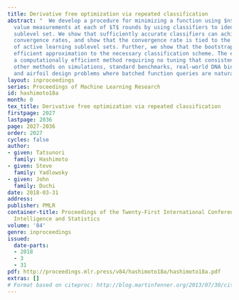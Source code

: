 ```yaml
---
title: Derivative free optimization via repeated classification
abstract: "  We develop a procedure for minimizing a function using $n$ batched function
  value measurements at each of $T$ rounds by using classifiers to identify a function’s
  sublevel set. We show that sufficiently accurate classifiers can achieve linear
  convergence rates, and show that the convergence rate is tied to the difficulty
  of active learning sublevel sets. Further, we show that the bootstrap is a computationally
  efficient approximation to the necessary classification scheme. The end result is
  a computationally efficient method requiring no tuning that consistently outperforms
  other methods on simulations, standard benchmarks, real-world DNA binding optimization,
  and airfoil design problems where batched function queries are natural."
layout: inproceedings
series: Proceedings of Machine Learning Research
id: hashimoto18a
month: 0
tex_title: Derivative free optimization via repeated classification
firstpage: 2027
lastpage: 2036
page: 2027-2036
order: 2027
cycles: false
author:
- given: Tatsunori
  family: Hashimoto
- given: Steve
  family: Yadlowsky
- given: John
  family: Duchi
date: 2018-03-31
address: 
publisher: PMLR
container-title: Proceedings of the Twenty-First International Conference on Artificial
  Intelligence and Statistics
volume: '84'
genre: inproceedings
issued:
  date-parts:
  - 2018
  - 3
  - 31
pdf: http://proceedings.mlr.press/v84/hashimoto18a/hashimoto18a.pdf
extras: []
# Format based on citeproc: http://blog.martinfenner.org/2013/07/30/citeproc-yaml-for-bibliographies/
---
```

